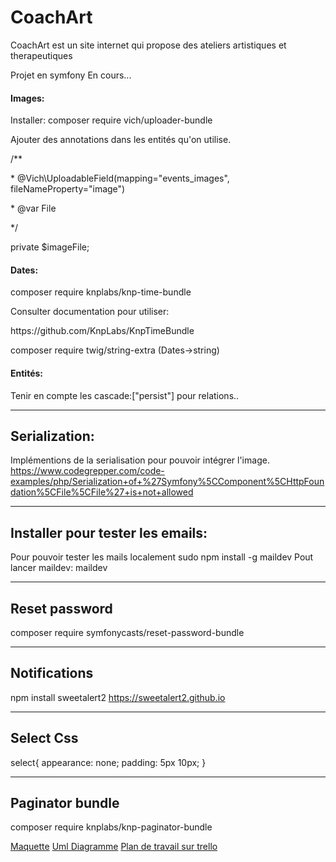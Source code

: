 # CoachArt

CoachArt est un site internet qui propose des ateliers artistiques et therapeutiques

Projet en symfony
En cours...


<h4>Images:</h4> 
<p>Installer: composer require vich/uploader-bundle</p>
<p>Ajouter des annotations dans les entités qu'on utilise.</p>
    <p>/**</p>
     <p>* @Vich\UploadableField(mapping="events_images", fileNameProperty="image")</p>
     <p>* @var File</p>
     <p>*/</p>
    <p>private $imageFile;</p>


<h4>Dates: </h4>
<p>composer require knplabs/knp-time-bundle</p>
<p>Consulter documentation pour utiliser:</p>
<p>https://github.com/KnpLabs/KnpTimeBundle</p>
<p>composer require twig/string-extra (Dates->string)</p>

<h4>Entités:</h4> 
<p>Tenir en compte les cascade:["persist"] pour relations..</p>

-------
Serialization:
-------
Implémentions de la serialisation pour pouvoir intégrer l'image.
https://www.codegrepper.com/code-examples/php/Serialization+of+%27Symfony%5CComponent%5CHttpFoundation%5CFile%5CFile%27+is+not+allowed

---------
Installer pour tester les emails:
-----
Pour pouvoir tester les mails localement 
sudo npm install -g maildev
Pout lancer maildev: 
maildev

---------
Reset password
---------
composer require symfonycasts/reset-password-bundle

------
Notifications
-------
npm install sweetalert2
https://sweetalert2.github.io

-----
Select Css
------
select{
    appearance: none;
    padding: 5px 10px;
}

-----
Paginator bundle
------
composer require knplabs/knp-paginator-bundle

<a href="https://www.figma.com/file/wLKninePpzJFivIM4A6ICh/Coach-art?node-id=0%3A1">Maquette</a>
<a href="https://lucid.app/lucidchart/25662ae1-33ba-46b4-961b-5e696d1a5737/edit?beaconFlowId=43E5F121AFD6FCA6&invitationId=inv_97166fef-7f61-4e52-b532-85e5bf37403a&page=HWEp-vi-RSFO#">Uml Diagramme</a>
<a href="https://trello.com/b/1sY3VekL/coachart">Plan de travail sur trello</a>
